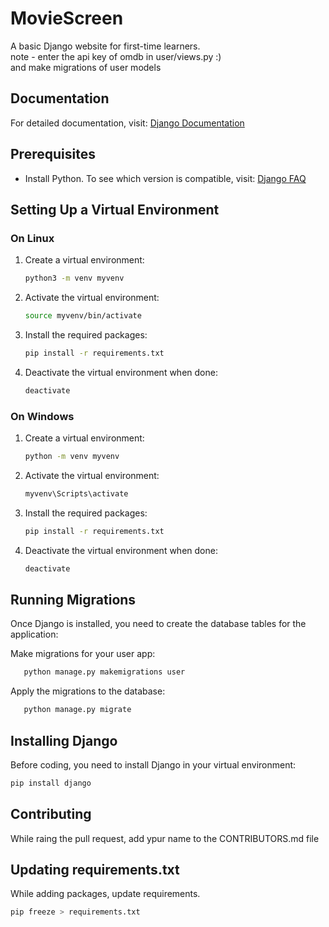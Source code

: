 # MovieScreen

A basic Django website for first-time learners.<br>
note - enter the api key of omdb in user/views.py :)<br>
and make migrations of user models 


## Documentation

For detailed documentation, visit: [Django Documentation](https://docs.djangoproject.com/en/5.0/)

## Prerequisites

- Install Python. To see which version is compatible, visit: [Django FAQ](https://docs.djangoproject.com/en/5.0/faq/install/#what-python-version-can-i-use-with-django)

## Setting Up a Virtual Environment

### On Linux

1. Create a virtual environment:
    ```bash
    python3 -m venv myvenv
    ```

2. Activate the virtual environment:
    ```bash
    source myvenv/bin/activate
    ```

3. Install the required packages:
    ```bash
    pip install -r requirements.txt
    ```

4. Deactivate the virtual environment when done:
    ```bash
    deactivate
    ```

### On Windows

1. Create a virtual environment:
    ```bash
    python -m venv myvenv
    ```

2. Activate the virtual environment:
    ```bash
    myvenv\Scripts\activate
    ```

3. Install the required packages:
    ```bash
    pip install -r requirements.txt
    ```

4. Deactivate the virtual environment when done:
    ```bash
    deactivate
    ```
## Running Migrations
Once Django is installed, you need to create the database tables for the application:

Make migrations for your user app:

```bash
   python manage.py makemigrations user
```
Apply the migrations to the database:

```bash
   python manage.py migrate
```
## Installing Django

Before coding, you need to install Django in your virtual environment:
```bash
pip install django
```

## Contributing 
While raing the pull request, add ypur name to the CONTRIBUTORS.md file

## Updating requirements.txt
While adding packages, update requirements.
```bash
pip freeze > requirements.txt
```
